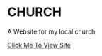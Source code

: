 # CHURCH
 A Website for my local church

<a href="https://kisaacnana.github.io/CHURCH/index.html">Click Me To View Site</a>
